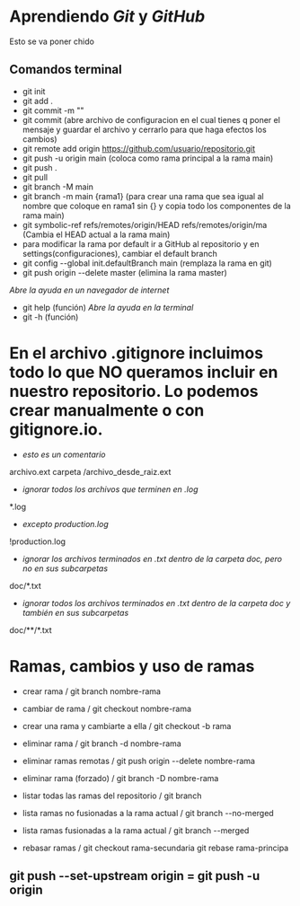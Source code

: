# Aprendiendo _Git_ y _GitHub_

Esto se va poner chido 

## Comandos terminal

- git init
- git add .
- git commit -m "<message>"
- git commit (abre archivo de configuracion en el cual tienes q poner el mensaje y guardar el archivo y cerrarlo para que haga efectos los cambios)
- git remote add origin https://github.com/usuario/repositorio.git
- git push -u origin main (coloca como rama principal a la rama main)
- git push .
- git pull 
- git branch -M main
- git branch -m main {rama1} (para crear una rama que sea igual al nombre que coloque en rama1 sin {} y copia todo los componentes de la rama main)
- git symbolic-ref refs/remotes/origin/HEAD refs/remotes/origin/ma (Cambia el HEAD actual a la rama main)
- para modificar la rama por default ir a GitHub al repositorio y en settings(configuraciones), cambiar el default branch
- git config --global init.defaultBranch main (remplaza la rama en git)
- git push origin --delete master (elimina la rama master)


*Abre la ayuda en un navegador de internet*
- git help (función)
*Abre la ayuda en la terminal*
- git -h (función)

# En el archivo .gitignore incluimos todo lo que NO queramos incluir en nuestro repositorio. Lo podemos crear manualmente o con gitignore.io.

- *esto es un comentario*

archivo.ext
carpeta
/archivo_desde_raiz.ext

- *ignorar todos los archivos que terminen en .log*

*.log

- *excepto production.log*

!production.log

- *ignorar los archivos terminados en .txt dentro de la carpeta doc, pero no en sus subcarpetas*

doc/*.txt

- *ignorar todos los archivos terminados en .txt dentro de la carpeta doc y también en sus subcarpetas*

doc/**/*.txt

# Ramas,  cambios y uso de ramas

- crear rama /
git branch nombre-rama

- cambiar de rama /
git checkout nombre-rama

- crear una rama y cambiarte a ella /
git checkout -b rama

- eliminar rama /
git branch -d nombre-rama

- eliminar ramas remotas /
git push origin --delete nombre-rama

- eliminar rama (forzado) /
git branch -D nombre-rama

- listar todas las ramas del repositorio /
git branch

- lista ramas no fusionadas a la rama actual /
git branch --no-merged

- lista ramas fusionadas a la rama actual /
git branch --merged

- rebasar ramas /
git checkout rama-secundaria
git rebase rama-principa



## git push --set-upstream origin = git push -u origin